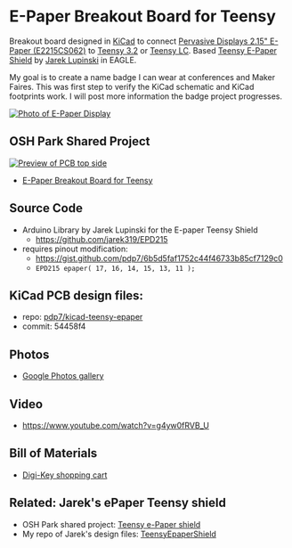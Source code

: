 # E-Paper Breakout Board for Teensy
Breakout board designed in [KiCad](http://kicad-pcb.org/) to connect [Pervasive Displays 2.15" E-Paper (E2215CS062)](http://www.digikey.com/product-detail/en/pervasive-displays/E2215CS062/E2215CS062-ND/5975949) to [Teensy 3.2](https://oshpark.com/teensy) or [Teensy LC](http://store.oshpark.com/products/teensy-lc).  Based [Teensy E-Paper Shield](https://blog.oshpark.com/2016/08/27/teensy-e-paper-shield/) by [Jarek Lupinski](https://hackaday.io/Jarek) in EAGLE.

My goal is to create a name badge I can wear at conferences and Maker Faires.  This was first step to verify the KiCad schematic and KiCad footprints work.  I will post more information the badge project progresses.

[![Photo of E-Paper Display](https://github.com/pdp7/kicad-teensy-epaper/blob/master/images/small/epaper-breakout-board-quotes.jpg)](https://oshpark.com/shared_projects/Wk76kUK3)

## OSH Park Shared Project
[![Preview of PCB top side](https://github.com/pdp7/kicad-teensy-epaper/blob/master/images/small/preview-top.png
)](https://oshpark.com/shared_projects/Wk76kUK3)
* [E-Paper Breakout Board for Teensy](https://oshpark.com/shared_projects/Wk76kUK3)

## Source Code
* Arduino Library by Jarek Lupinski for the E-paper Teensy Shield
  * https://github.com/jarek319/EPD215
* requires pinout modification:
  * https://gist.github.com/pdp7/6b5d5faf1752c44f46733b85cf7129c0
  * `EPD215 epaper( 17, 16, 14, 15, 13, 11 );`

## KiCad PCB design files:
* repo: [pdp7/kicad-teensy-epaper](https://github.com/pdp7/kicad-teensy-epaper)
* commit: 54458f4

## Photos
* [Google Photos gallery](https://photos.google.com/album/AF1QipMJIE_LHkBx4cDBC7Az4LCheKRHWRPANAtDPy4m)

## Video
* https://www.youtube.com/watch?v=g4yw0fRVB_U


## Bill of Materials
* [Digi-Key shopping cart](http://www.digikey.com/short/3wbn09)
  

## Related: Jarek's ePaper Teensy shield
  * OSH Park shared project: [Teensy e-Paper shield](https://oshpark.com/shared_projects/3KynIVn6)
  * My repo of Jarek's design files: [TeensyEpaperShield](https://github.com/pdp7/TeensyEpaperShield)
